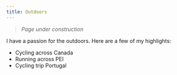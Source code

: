 ```yaml
---
title: Outdoors
---
```


> *Page under construction*

I have a passion for the outdoors. Here are a few of my highlights:
- Cycling across Canada
- Running across PEI
- Cycling trip Portugal